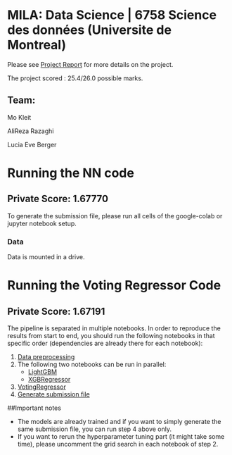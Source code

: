 # MILA: Data Science | 6758 Science des données (Universite de Montreal) 

Please see [Project Report](https://github.com/luciaeveberger/data_science_final_project/blob/main/Project_Report.pdf) for more details on the project.

The project scored : 25.4/26.0 possible marks.

## Team: 
Mo Kleit

AliReza Razaghi

Lucia Eve Berger

# Running the NN code
## Private Score: 1.67770
To generate the submission file, please run all cells of the google-colab or jupyter notebook setup. 

### Data
Data is mounted in a drive. 

# Running the Voting Regressor Code
## Private Score: 1.67191
The pipeline is separated in multiple notebooks.
In order to reproduce the results from start to end, you should
run the following notebooks in that specific order (dependencies are already there for each notebook):
1. [Data preprocessing](https://www.kaggle.com/mokleit/data-exploration-ii)
2. The following two notebooks can be run in parallel:
    * [LightGBM](https://www.kaggle.com/mokleit/lgbm-training)
    * [XGBRegressor](https://www.kaggle.com/mokleit/xgbregressor-training)
3. [VotingRegressor](https://www.kaggle.com/mokleit/voting-training)
4. [Generate submission file](https://www.kaggle.com/mokleit/predict)

##Important notes
* The models are already trained and if you want to simply generate the same submission file, you can run
step 4 above only.
* If you want to rerun the hyperparameter tuning part (it might take some time), please uncomment
the grid search in each notebook of step 2.
